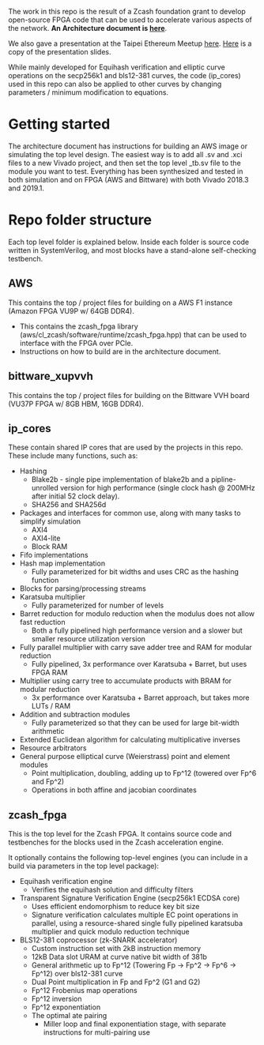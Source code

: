 The work in this repo is the result of a Zcash foundation grant to develop open-source FPGA code that can be used to accelerate various aspects of the network.
**An Architecture document is [here](zcash_fpga_design_doc_v1.4.2.pdf)**.

We also gave a presentation at the Taipei Ethereum Meetup [here](https://www.youtube.com/watch?v=VNClWrMbhlg).
[Here](Blockchain_Acceleration_Using_FPGAs_Elliptic_curves_zkSNARKs_and_VDFs_presentation.pdf) is a copy of the presentation slides.

While mainly developed for Equihash verification and elliptic curve operations on the secp256k1 and bls12-381 curves, the code (ip_cores) used in this repo can also be applied to other curves by
changing parameters / minimum modification to equations.

# Getting started

The architecture document has instructions for building an AWS image or simulating the top level design. The easiest way is to add all .sv and .xci files to a new Vivado project,
and then set the top level _tb.sv file to the module you want to test. Everything has been synthesized and tested in both simulation and on FPGA (AWS and Bittware) with both Vivado 2018.3 and 2019.1.

# Repo folder structure

Each top level folder is explained below. Inside each folder is source code written in SystemVerilog, and most blocks have a stand-alone self-checking testbench.

## AWS

This contains the top / project files for building on a AWS F1 instance (Amazon FPGA VU9P w/ 64GB DDR4).

* This contains the zcash_fpga library (aws/cl_zcash/software/runtime/zcash_fpga.hpp) that can be used to interface with the FPGA over PCIe.
* Instructions on how to build are in the architecture document.

## bittware_xupvvh

This contains the top / project files for building on the Bittware VVH board (VU37P FPGA w/ 8GB HBM, 16GB DDR4).

## ip_cores

These contain shared IP cores that are used by the projects in this repo. These include many functions, such as:

* Hashing
  - Blake2b - single pipe implementation of blake2b and a pipline-unrolled version for high performance (single clock hash @ 200MHz after initial 52 clock delay).
  - SHA256 and SHA256d
* Packages and interfaces for common use, along with many tasks to simplify simulation
  - AXI4
  - AXI4-lite
  - Block RAM
* Fifo implementations
* Hash map implementation
  - Fully parameterized for bit widths and uses CRC as the hashing function
* Blocks for parsing/processing streams
* Karatsuba multiplier
  - Fully parameterized for number of levels
* Barret reduction for modulo reduction when the modulus does not allow fast reduction
  - Both a fully pipelined high performance version and a slower but smaller resource utilization version
* Fully parallel multiplier with carry save adder tree and RAM for modular reduction
  - Fully pipelined, 3x performance over Karatsuba + Barret, but uses FPGA RAM
* Multiplier using carry tree to accumulate products with BRAM for modular reduction
  - 3x performance over Karatsuba + Barret approach, but takes more LUTs / RAM
* Addition and subtraction modules
  - Fully parameterized so that they can be used for large bit-width arithmetic
* Extended Euclidean algorithm for calculating multiplicative inverses
* Resource arbitrators
* General purpose elliptical curve (Weierstrass) point and element modules
  - Point multiplication, doubling, adding up to Fp^12 (towered over Fp^6 and Fp^2)
  - Operations in both affine and jacobian coordinates

## zcash_fpga

This is the top level for the Zcash FPGA. It contains source code and testbenches for the blocks used in the Zcash acceleration engine.

It optionally contains the following top-level engines (you can include in a build via parameters in the top level package):
* Equihash verification engine
  - Verifies the equihash solution and difficulty filters
* Transparent Signature Verification Engine (secp256k1 ECDSA core)
  - Uses efficient endomorphism to reduce key bit size
  - Signature verification calculates multiple EC point operations in parallel, using a resource-shared single fully pipelined karatsuba multiplier and quick modulo reduction technique
* BLS12-381 coprocessor (zk-SNARK accelerator)
  - Custom instruction set with 2kB instruction memory
  - 12kB Data slot URAM at curve native bit width of 381b
  - General arithmetic up to Fp^12 (Towering Fp -> Fp^2 -> Fp^6 -> Fp^12) over bls12-381 curve
  - Dual Point multiplication in Fp and Fp^2 (G1 and G2)
  - Fp^12 Frobenius map operations
  - Fp^12 inversion
  - Fp^12 exponentiation
  - The optimal ate pairing
    - Miller loop and final exponentiation stage, with separate instructions for multi-pairing use
